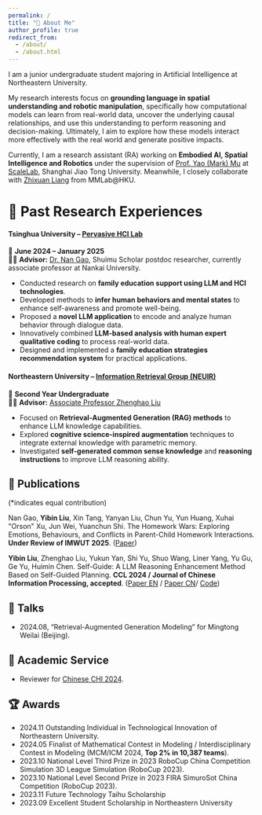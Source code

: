 ```yaml
---
permalink: /
title: "📖 About Me"
author_profile: true
redirect_from: 
  - /about/
  - /about.html
---
```


I am a junior undergraduate student majoring in Artificial Intelligence at Northeastern University.

My research interests focus on **grounding language in spatial understanding and robotic manipulation**, specifically how computational models can learn from real-world data, uncover the underlying causal relationships, and use this understanding to perform reasoning and decision-making. Ultimately, I aim to explore how these models interact more effectively with the real world and generate positive impacts. 

Currently, I am a research assistant (RA) working on **Embodied AI, Spatial Intelligence and Robotics** under the supervision of [Prof. Yao (Mark) Mu](https://yaomarkmu.github.io/) at [ScaleLab](https://scalelab-sjtu.github.io/index.html), Shanghai Jiao Tong University. Meanwhile, I closely collaborate with [Zhixuan Liang](https://liang-zx.github.io/) from MMLab@HKU.  

# 📖 Past Research Experiences

#### **Tsinghua University – [Pervasive HCI Lab](https://pi.cs.tsinghua.edu.cn/)**  
📅 **June 2024 – January 2025**  
👨‍🏫 **Advisor:** [Dr. Nan Gao](https://nancygao.com/), Shuimu Scholar postdoc researcher, currently associate professor at Nankai University.

- Conducted research on **family education support using LLM and HCI technologies**.  
- Developed methods to **infer human behaviors and mental states** to enhance self-awareness and promote well-being.  
- Proposed a **novel LLM application** to encode and analyze human behavior through dialogue data.  
- Innovatively combined **LLM-based analysis with human expert qualitative coding** to process real-world data.  
- Designed and implemented a **family education strategies recommendation system** for practical applications.  

#### **Northeastern University – [Information Retrieval Group (NEUIR)](https://neuir.github.io/)**  
📅 **Second Year Undergraduate**  
👨‍🏫 **Advisor:** [Associate Professor Zhenghao Liu](https://edwardzh.github.io/)  

- Focused on **Retrieval-Augmented Generation (RAG) methods** to enhance LLM knowledge capabilities.  
- Explored **cognitive science-inspired augmentation** techniques to integrate external knowledge with parametric memory.  
- Investigated **self-generated common sense knowledge** and **reasoning instructions** to improve LLM reasoning ability.  


## 📝 Publications
(*indicates equal contribution) 

Nan Gao, **Yibin Liu**, Xin Tang, Yanyan Liu, Chun Yu, Yun Huang, Xuhai "Orson" Xu, Jun Wei, Yuanchun Shi. The Homework Wars: Exploring Emotions, Behaviours, and Conflicts in Parent-Child Homework Interactions. **Under Review of IMWUT 2025**. ([Paper](https://arxiv.org/abs/2502.01325v2))


**Yibin Liu**, Zhenghao Liu, Yukun Yan, Shi Yu, Shuo Wang, Liner Yang, Yu Gu, Ge Yu, Huimin Chen. Self-Guide: A LLM Reasoning Enhancement Method Based on Self-Guided Planning. **CCL 2024 / Journal of Chinese Information Processing, accepted**. ([Paper EN](https://github.com/10-OASIS-01/10-OASIS-01.github.io/blob/master/assets/_CCL2024__Self_Guide__A_LLM_Reasoning_Enhancement_Method_Based_on_Self_Guided_Planning_EN_-4.pdf) / [Paper CN](https://10-oasis-01.github.io/assets/183_self_guide_.pdf)/ [Code](https://github.com/NEUIR/Self-Guide))

## 💬 Talks
- 2024.08, “Retrieval-Augmented Generation Modeling” for Mingtong Weilai (Beijing).

## 👥 Academic Service

- Reviewer for [Chinese CHI 2024](http://chchi.icachi.org/24/).
  
## 🏆 Awards

- 2024.11 Outstanding Individual in Technological Innovation of Northeastern University.
- 2024.05 Finalist of Mathematical Contest in Modeling / Interdisciplinary Contest in Modeling (MCM/ICM 2024, **Top 2% in 10,387 teams**).
- 2023.10 National Level Third Prize in 2023 RoboCup China Competition Simulation 3D League Simulation (RoboCup 2023).
- 2023.10 National Level Second Prize in 2023 FIRA SimuroSot China Competition (RoboCup 2023).
- 2023.11 Future Technology Taihu Scholarship
- 2023.09 Excellent Student Scholarship in Northeastern University



<!--
---
permalink: /
title: "Yibin (Léon) Liu"
excerpt: "About me"
author_profile: true
redirect_from: 
  - /about/
  - /about.html
---

-->



